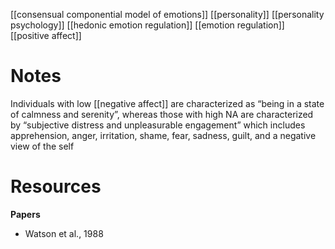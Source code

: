 [[consensual componential model of emotions]]
[[personality]]
[[personality psychology]]
[[hedonic emotion regulation]]
[[emotion regulation]]
[[positive affect]]

# Notes
Individuals with low [[negative affect]] are characterized as “being in a state of calmness and serenity”, whereas those with high NA are characterized by “subjective distress and unpleasurable engagement” which includes apprehension, anger, irritation, shame, fear, sadness, guilt, and a negative view of the self



# Resources
**Papers**
- Watson et al., 1988